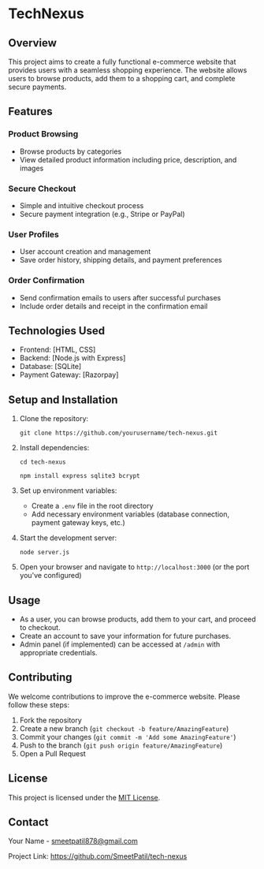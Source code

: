 # TechNexus

## Overview

This project aims to create a fully functional e-commerce website that provides users with a seamless shopping experience. The website allows users to browse products, add them to a shopping cart, and complete secure payments.

## Features

### Product Browsing
- Browse products by categories
- View detailed product information including price, description, and images

### Secure Checkout
- Simple and intuitive checkout process
- Secure payment integration (e.g., Stripe or PayPal)

### User Profiles
- User account creation and management
- Save order history, shipping details, and payment preferences

### Order Confirmation
- Send confirmation emails to users after successful purchases
- Include order details and receipt in the confirmation email

## Technologies Used

- Frontend: [HTML, CSS]
- Backend: [Node.js with Express]
- Database: [SQLite]
- Payment Gateway: [Razorpay]

## Setup and Installation

1. Clone the repository:
   ```
   git clone https://github.com/yourusername/tech-nexus.git
   ```

2. Install dependencies:
   ```
   cd tech-nexus
   
   npm install express sqlite3 bcrypt
   ```

3. Set up environment variables:
   - Create a `.env` file in the root directory
   - Add necessary environment variables (database connection, payment gateway keys, etc.)

4. Start the development server:
   ```
   node server.js
   ```

5. Open your browser and navigate to `http://localhost:3000` (or the port you've configured)

## Usage

- As a user, you can browse products, add them to your cart, and proceed to checkout.
- Create an account to save your information for future purchases.
- Admin panel (if implemented) can be accessed at `/admin` with appropriate credentials.

## Contributing

We welcome contributions to improve the e-commerce website. Please follow these steps:

1. Fork the repository
2. Create a new branch (`git checkout -b feature/AmazingFeature`)
3. Commit your changes (`git commit -m 'Add some AmazingFeature'`)
4. Push to the branch (`git push origin feature/AmazingFeature`)
5. Open a Pull Request

## License

This project is licensed under the [MIT License](LICENSE).

## Contact

Your Name - smeetpatil878@gmail.com

Project Link: https://github.com/SmeetPatil/tech-nexus
